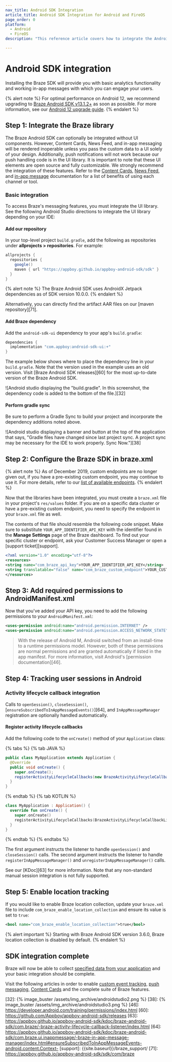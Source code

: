 ```yaml
---
nav_title: Android SDK Integration
article_title: Android SDK Integration for Android and FireOS
page_order: 0
platform: 
  - Android
  - FireOS
description: "This reference article covers how to integrate the Android SDK into your Android or FireOS application."

---
```


# Android SDK integration

Installing the Braze SDK will provide you with basic analytics functionality and working in-app messages with which you can engage your users.

{% alert note %}
For optimal performance on Android 12, we recommend upgrading to [Braze Android SDK v13.1.2+](https://github.com/Appboy/appboy-android-sdk/blob/master/CHANGELOG.md#1312) as soon as possible. For more information, see our [Android 12 upgrade guide](https://www.braze.com/docs/developer_guide/platform_integration_guides/android/android_12/).
{% endalert %}

## Step 1: Integrate the Braze library

The Braze Android SDK can optionally be integrated without UI components. However, Content Cards, News Feed, and in-app messaging will be rendered inoperable unless you pass the custom data to a UI solely of your design. Additionally, push notifications will not work because our push handling code is in the UI library. It is important to note that these UI elements are open source and fully customizable. We strongly recommend the integration of these features. Refer to the [Content Cards]({{site.baseurl}}/user_guide/message_building_by_channel/content_cards/about/#advantages-of-using-content-cards), [News Feed]({{site.baseurl}}/user_guide/engagement_tools/news_feed/news_feed_use_cases/), and [in-app message]({{site.baseurl}}/user_guide/message_building_by_channel/in-app_messages/about/) documentation for a list of benefits of using each channel or tool.

### Basic integration

To access Braze's messaging features, you must integrate the UI library. See the following Android Studio directions to integrate the UI library depending on your IDE:

#### Add our repository

In your top-level project `build.gradle`, add the following as repositories under **allprojects > repositories**. For example:

```gradle
allprojects {
  repositories {
    google()
    maven { url "https://appboy.github.io/appboy-android-sdk/sdk" }
  }
}
```

{% alert note %}
The Braze Android SDK uses AndroidX Jetpack dependencies as of SDK version 10.0.0.
{% endalert %}

Alternatively, you can directly find the artifact AAR files on our [maven repository][71].

#### Add Braze dependency

Add the `android-sdk-ui` dependency to your app's `build.gradle`:

```gradle
dependencies {
  implementation "com.appboy:android-sdk-ui:+"
}
```

The example below shows where to place the dependency line in your `build.gradle`. Note that the version used in the example uses an old version. Visit [Braze Android SDK releases][60] for the most up-to-date version of the Braze Android SDK.

![Android studio displaying the "build.gradle". In this screenshot, the dependency code is added to the bottom of the file.][32]

#### Perform gradle sync

Be sure to perform a Gradle Sync to build your project and incorporate the dependency additions noted above.

![Android studio displaying a banner and button at the top of the application that says, "Gradle files have changed since last project sync. A project sync may be necessary for the IDE to work properly. Sync Now."][38]

## Step 2: Configure the Braze SDK in braze.xml

{% alert note %}
As of December 2019, custom endpoints are no longer given out, if you have a pre-existing custom endpoint, you may continue to use it. For more details, refer to our <a href="{{site.baseurl}}/api/basics/#endpoints">list of available endpoints</a>.
{% endalert %}

Now that the libraries have been integrated, you must create a `braze.xml` file in your project's `res/values` folder. If you are on a specific data cluster or have a pre-existing custom endpoint, you need to specify the endpoint in your `braze.xml` file as well. 

The contents of that file should resemble the following code snippet. Make sure to substitute `YOUR_APP_IDENTIFIER_API_KEY` with the identifier found in the **Manage Settings** page of the Braze dashboard. To find out your specific cluster or endpoint, ask your Customer Success Manager or open a [support ticket][support].

```xml
<?xml version="1.0" encoding="utf-8"?>
<resources>
<string name="com_braze_api_key">YOUR_APP_IDENTIFIER_API_KEY</string>
<string translatable="false" name="com_braze_custom_endpoint">YOUR_CUSTOM_ENDPOINT_OR_CLUSTER</string>
</resources>
```

## Step 3: Add required permissions to AndroidManifest.xml
Now that you've added your API key, you need to add the following permissions to your `AndroidManifest.xml`:

```xml
<uses-permission android:name="android.permission.INTERNET" />
<uses-permission android:name="android.permission.ACCESS_NETWORK_STATE" />
```

>  With the release of Android M, Android switched from an install-time to a runtime permissions model. However, both of these permissions are normal permissions and are granted automatically if listed in the app manifest. For more information, visit Android's [permission documentation][46].

## Step 4: Tracking user sessions in Android

### Activity lifecycle callback integration

Calls to `openSession()`, `closeSession()`,[`ensureSubscribedToInAppMessageEvents()`][64], and `InAppMessageManager` registration are optionally handled automatically.

#### Register activity lifecycle callbacks

Add the following code to the `onCreate()` method of your `Application` class:

{% tabs %}
{% tab JAVA %}

```java
public class MyApplication extends Application {
  @Override
  public void onCreate() {
    super.onCreate();
    registerActivityLifecycleCallbacks(new BrazeActivityLifecycleCallbackListener(sessionHandlingEnabled, inAppMessagingRegistrationEnabled));
  }
}
```

{% endtab %}
{% tab KOTLIN %}

```kotlin
class MyApplication : Application() {
  override fun onCreate() {
    super.onCreate()
    registerActivityLifecycleCallbacks(BrazeActivityLifecycleCallbackListener(sessionHandlingEnabled, inAppMessagingRegistrationEnabled))
  }
}
```

{% endtab %}
{% endtabs %}

The first argument instructs the listener to handle `openSession()` and `closeSession()` calls.
The second argument instructs the listener to handle `registerInAppMessageManager()` and `unregisterInAppMessageManager()` calls.

See our [KDoc][63] for more information. Note that any non-standard manual session integration is not fully supported.

## Step 5: Enable location tracking

If you would like to enable Braze location collection, update your `braze.xml` file to include `com_braze_enable_location_collection` and ensure its value is set to `true`:

```xml
<bool name="com_braze_enable_location_collection">true</bool>
```

{% alert important %}
Starting with Braze Android SDK version 3.6.0, Braze location collection is disabled by default.
{% endalert %}

## SDK integration complete

Braze will now be able to collect [specified data from your application]({{site.baseurl}}/user_guide/data_and_analytics/user_data_collection/) and your basic integration should be complete.

Visit the following articles in order to enable [custom event tracking]({{site.baseurl}}/developer_guide/platform_integration_guides/android/analytics/tracking_custom_events/), [push messaging]({{site.baseurl}}/developer_guide/platform_integration_guides/android/push_notifications/android/integration/standard_integration/), [Content Cards]({{site.baseurl}}/developer_guide/platform_integration_guides/android/content_cards/integration/) and the complete suite of Braze features.

[2]: {{site.baseurl}}/user_guide/introduction/
[32]: {% image_buster /assets/img_archive/androidstudio2.png %}
[38]: {% image_buster /assets/img_archive/androidstudio3.png %}
[46]: https://developer.android.com/training/permissions/index.html
[60]: https://github.com/Appboy/appboy-android-sdk/releases
[63]: https://appboy.github.io/appboy-android-sdk/kdoc/braze-android-sdk/com.braze/-braze-activity-lifecycle-callback-listener/index.html
[64]: https://appboy.github.io/appboy-android-sdk/kdoc/braze-android-sdk/com.braze.ui.inappmessage/-braze-in-app-message-manager/index.html#ensureSubscribedToInAppMessageEvents-android.content.Context-
[support]: {{site.baseurl}}/braze_support/
[71]: https://appboy.github.io/appboy-android-sdk/sdk/com/braze
